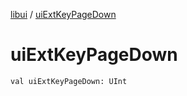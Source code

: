 [libui](README.md) / [uiExtKeyPageDown](ui-ext-key-page-down.md)

# uiExtKeyPageDown

`val uiExtKeyPageDown: UInt`